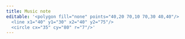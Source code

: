 ```yaml
---
title: Music note
editable: '<polygon fill="none" points="40,20 70,10 70,30 40,40"/>
  <line x1="40" y1="30" x2="40" y2="75"/>
  <circle cx="35" cy="80" r="7"/>'
---
```

